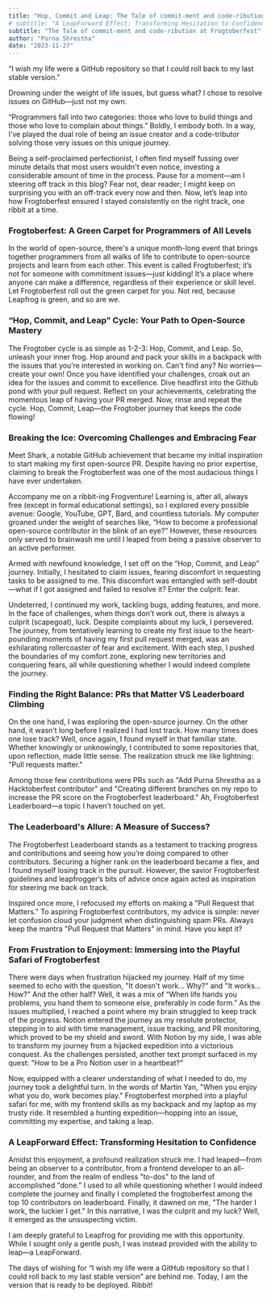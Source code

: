 ```yaml
---
title: "Hop, Commit and Leap: The Tale of commit-ment and code-ribution at Frogtoberfest"
# subtitle: "A LeapForward Effect: Transforming Hesitation to Confidence"
subtitle: "The Tale of commit-ment and code-ribution at Frogtoberfest"
author: "Purna Shrestha"
date: "2023-11-27"
---
```


<!-- <img src="https://www.purnashrestha.com.np/assets/img/purna%20pp%20replace.png" alt="GitHub Octocat" style="width: 100%; height: 400px; object-fit:cover;"/> -->

“I wish my life were a GitHub repository so that I could roll back to my last stable version.”

Drowning under the weight of life issues, but guess what? I chose to resolve issues on GitHub—just not my own.

“Programmers fall into two categories: those who love to build things and those who love to complain about things.” Boldly, I embody both. In a way, I've played the dual role of being an issue creator and a code-tributor solving those very issues on this unique journey.

Being a self-proclaimed perfectionist, I often find myself fussing over minute details that most users wouldn't even notice, investing a considerable amount of time in the process. Pause for a moment—am I steering off track in this blog? Fear not, dear reader; I might keep on surprising you with an off-track every now and then. Now, let’s leap into how Frogtoberfest ensured I stayed consistently on the right track, one ribbit at a time.

<h3><b>Frogtoberfest: A Green Carpet for Programmers of All Levels</b></h3>

In the world of open-source, there's a unique month-long event that brings together programmers from all walks of life to contribute to open-source projects and learn from each other. This event is called Frogtoberfest; it’s not for someone with commitment issues—just kidding! It’s a place where anyone can make a difference, regardless of their experience or skill level. Let Frogtoberfest roll out the green carpet for you. Not red, because Leapfrog is green, and so are we.

<h3><b>
“Hop, Commit, and Leap” Cycle: Your Path to Open-Source Mastery
</b></h3>

The Frogtober cycle is as simple as 1-2-3: Hop, Commit, and Leap. So, unleash your inner frog. Hop around and pack your skills in a backpack with the issues that you’re interested in working on. Can't find any? No worries—create your own! Once you have identified your challenges, croak out an idea for the issues and commit to excellence. Dive headfirst into the Github pond with your pull request. Reflect on your achievements, celebrating the momentous leap of having your PR merged. Now, rinse and repeat the cycle. Hop, Commit, Leap—the Frogtober journey that keeps the code flowing!

<h3><b>
Breaking the Ice: Overcoming Challenges and Embracing Fear
</b></h3>

Meet Shark, a notable GitHub achievement that became my initial inspiration to start making my first open-source PR. Despite having no prior expertise, claiming to break the Frogtoberfest was one of the most audacious things I have ever undertaken.

Accompany me on a ribbit-ing Frogventure! Learning is, after all, always free (except in formal educational settings), so I explored every possible avenue: Google, YouTube, GPT, Bard, and countless tutorials. My computer groaned under the weight of searches like, “How to become a professional open-source contributor in the blink of an eye?” However, these resources only served to brainwash me until I leaped from being a passive observer to an active performer.

Armed with newfound knowledge, I set off on the “Hop, Commit, and Leap” journey. Initially, I hesitated to claim issues, fearing discomfort in requesting tasks to be assigned to me. This discomfort was entangled with self-doubt—what if I got assigned and failed to resolve it? Enter the culprit: fear.

Undeterred, I continued my work, tackling bugs, adding features, and more. In the face of challenges, when things don’t work out, there is always a culprit (scapegoat), luck. Despite complaints about my luck, I persevered. The journey, from tentatively learning to create my first issue to the heart-pounding moments of having my first pull request merged, was an exhilarating rollercoaster of fear and excitement.
With each step, I pushed the boundaries of my comfort zone, exploring new territories and conquering fears, all while questioning whether I would indeed complete the journey.

<h3> <b>
Finding the Right Balance: PRs that Matter VS Leaderboard Climbing
</b></h3>

On the one hand, I was exploring the open-source journey. On the other hand, it wasn’t long before I realized I had lost track. How many times does one lose track? Well, once again, I found myself in that familiar state. Whether knowingly or unknowingly, I contributed to some repositories that, upon reflection, made little sense. The realization struck me like lightning: "Pull requests matter."

Among those few contributions were PRs such as "Add Purna Shrestha as a Hacktoberfest contributor" and "Creating different branches on my repo to increase the PR score on the Frogtoberfest leaderboard." Ah, Frogtoberfest Leaderboard—a topic I haven't touched on yet.

<h3><b>
The Leaderboard's Allure: A Measure of Success?
</b></h3>

The Frogtoberfest Leaderboard stands as a testament to tracking progress and contributions and seeing how you’re doing compared to other contributors. Securing a higher rank on the leaderboard became a flex, and I found myself losing track in the pursuit. However, the savior Frogtoberfest guidelines and leapfrogger’s bits of advice once again acted as inspiration for steering me back on track.

Inspired once more, I refocused my efforts on making a "Pull Request that Matters." To aspiring Frogtoberfest contributors, my advice is simple: never let confusion cloud your judgment when distinguishing spam PRs. Always keep the mantra "Pull Request that Matters" in mind. Have you kept it?

<h3><b>
From Frustration to Enjoyment: Immersing into the Playful Safari of Frogtoberfest
</b></h3>

There were days when frustration hijacked my journey. Half of my time seemed to echo with the question, "It doesn't work... Why?" and "It works... How?" And the other half? Well, it was a mix of “When life hands you problems, you hand them to someone else, preferably in code form.” As the issues multiplied, I reached a point where my brain struggled to keep track of the progress. Notion entered the journey as my resolute protector, stepping in to aid with time management, issue tracking, and PR monitoring, which proved to be my shield and sword. With Notion by my side, I was able to transform my journey from a hijacked expedition into a victorious conquest.
As the challenges persisted, another text prompt surfaced in my quest: "How to be a Pro Notion user in a heartbeat?"

Now, equipped with a clearer understanding of what I needed to do, my journey took a delightful turn. In the words of Martin Yan, "When you enjoy what you do, work becomes play." Frogtoberfest morphed into a playful safari for me, with my frontend skills as my backpack and my laptop as my trusty ride. It resembled a hunting expedition—hopping into an issue, committing my expertise, and taking a leap.

<h3><b>
A LeapForward Effect: Transforming Hesitation to Confidence
</b></h3>

Amidst this enjoyment, a profound realization struck me. I had leaped—from being an observer to a contributor, from a frontend developer to an all-rounder, and from the realm of endless "to-dos" to the land of accomplished "done." I used to all while questioning whether I would indeed complete the journey and finally I completed the frogtoberfest among the top 10 contributors on leaderboard. Finally, it dawned on me, "The harder I work, the luckier I get." In this narrative, I was the culprit and my luck? Well, it emerged as the unsuspecting victim.

I am deeply grateful to Leapfrog for providing me with this opportunity. While I sought only a gentle push, I was instead provided with the ability to leap—a LeapForward.

The days of wishing for “I wish my life were a GitHub repository so that I could roll back to my last stable version" are behind me. Today, I am the version that is ready to be deployed. Ribbit!
